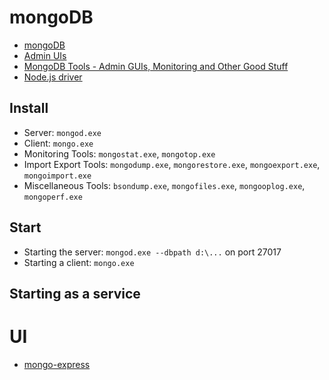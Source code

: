 # mongoDB

- [mongoDB](https://www.mongodb.org/)
- [Admin UIs](http://docs.mongodb.org/ecosystem/tools/administration-interfaces/)
- [MongoDB Tools - Admin GUIs, Monitoring and Other Good Stuff](http://mongodb-tools.com/)
- [Node.js driver](http://docs.mongodb.org/ecosystem/drivers/node-js/)

## Install
- Server: ```mongod.exe```
- Client: ```mongo.exe```
- Monitoring Tools: ```mongostat.exe```, ```mongotop.exe```
- Import Export Tools: ```mongodump.exe```, ```mongorestore.exe```, ```mongoexport.exe```, ```mongoimport.exe```
- Miscellaneous Tools: ```bsondump.exe```, ```mongofiles.exe```, ```mongooplog.exe```, ```mongoperf.exe```

## Start
- Starting the server: ```mongod.exe --dbpath d:\...``` on port 27017
- Starting a client: ```mongo.exe```

## Starting as a service


# UI 
- [mongo-express](https://www.npmjs.com/package/mongo-express)